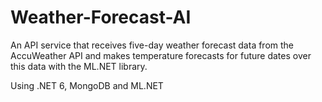 # Weather-Forecast-AI

An API service that receives five-day weather forecast data from the AccuWeather API and makes temperature forecasts for future dates over this data with the ML.NET library.

Using .NET 6, MongoDB and ML.NET
